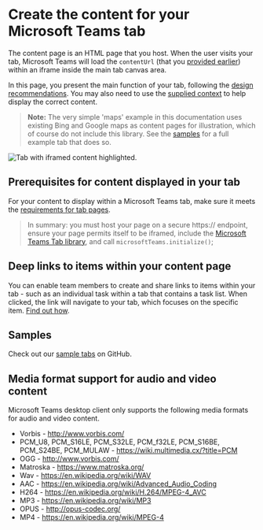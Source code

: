 ﻿# Create the content for your Microsoft Teams tab

The content page is an HTML page that you host.  When the user visits your tab, Microsoft Teams will load the `contentUrl` (that you [provided earlier](createconfigpage.md)) within an iframe inside the main tab canvas area.

In this page, you present the main function of your tab, following the [design recommendations](design.md#building-a-great-tab).  You may also need to use the [supplied context](getusercontext.md) to help display the correct content.

>**Note:** The very simple 'maps' example in this documentation uses existing Bing and Google maps as content pages for illustration, which of course do not include this library.  See the [samples](samples.md) for a full example tab that does so.  

![Tab with iframed content highlighted.](images/tab_content.png)

<!-- TODO: fix to use latest sample app, and remove note when done --> 

## Prerequisites for content displayed in your tab

For your content to display within a Microsoft Teams tab, make sure it meets the [requirements for tab pages](prerequisites.md).

>In summary: you must host your page on a secure https:// endpoint, ensure your page permits itself to be iframed, include the [Microsoft Teams Tab library](jslibrary.md), and call `microsoftTeams.initialize()`;

## Deep links to items within your content page

You can enable team members to create and share links to items within your tab - such as an individual task within a tab that contains a task list.  When clicked, the link will navigate to your tab, which focuses on the specific item.  [Find out how](deeplinks.md).

## Samples

Check out our [sample tabs](samples.md) on GitHub.

## Media format support for audio and video content

Microsoft Teams desktop client only supports the following media formats for audio and video content.

* Vorbis - http://www.vorbis.com/ 
* PCM_U8, PCM_S16LE, PCM_S32LE, PCM_f32LE, PCM_S16BE, PCM_S24BE, PCM_MULAW - https://wiki.multimedia.cx/?title=PCM 
* OGG - http://www.vorbis.com/ 
* Matroska - https://www.matroska.org/ 
* Wav - https://en.wikipedia.org/wiki/WAV 
* AAC - https://en.wikipedia.org/wiki/Advanced_Audio_Coding 
* H264 - https://en.wikipedia.org/wiki/H.264/MPEG-4_AVC 
* MP3 - https://en.wikipedia.org/wiki/MP3 
* OPUS - http://opus-codec.org/ 
* MP4 - https://en.wikipedia.org/wiki/MPEG-4 

